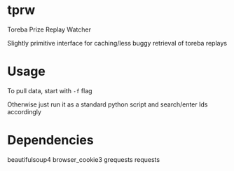 # tprw
Toreba Prize Replay Watcher

Slightly primitive interface for caching/less buggy retrieval of toreba replays

# Usage

To pull data, start with `-f` flag

Otherwise just run it as a standard python script and search/enter Ids accordingly

# Dependencies
beautifulsoup4
browser_cookie3
grequests
requests